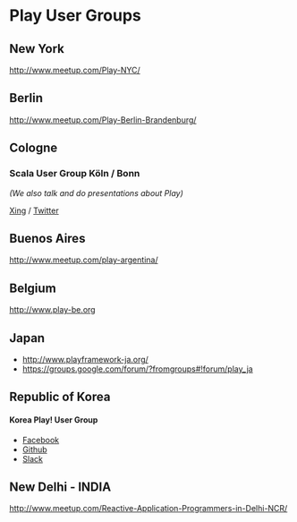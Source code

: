 <!--- Copyright (C) 2009-2016 Typesafe Inc. <http://www.typesafe.com> -->

# Play User Groups

## New York

http://www.meetup.com/Play-NYC/

## Berlin

http://www.meetup.com/Play-Berlin-Brandenburg/

## Cologne

### Scala User Group Köln / Bonn

*(We also talk and do presentations about Play)*

[Xing](https://www.xing.com/communities/groups/scala-user-group-koeln-bonn-1035441) / [Twitter](https://twitter.com/scalacgn)

## Buenos Aires

http://www.meetup.com/play-argentina/

## Belgium

http://www.play-be.org

## Japan

* http://www.playframework-ja.org/
* https://groups.google.com/forum/?fromgroups#!forum/play_ja

## Republic of Korea 

#### Korea Play! User Group

* [Facebook](https://www.facebook.com/groups/playuser)
* [Github](https://github.com/kpug)
* [Slack](https://kpug.slack.com)
 
## New Delhi - INDIA

http://www.meetup.com/Reactive-Application-Programmers-in-Delhi-NCR/

